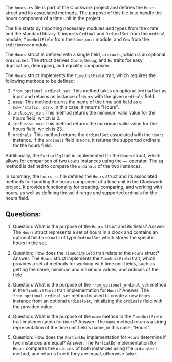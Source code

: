 The `hours.rs` file is part of the Clockwork project and defines the `Hours` struct and its associated methods. The purpose of this file is to handle the hours component of a time unit in the project.

The file starts by importing necessary modules and types from the crate and the standard library. It imports `Ordinal` and `OrdinalSet` from the `ordinal` module, `TimeUnitField` from the `time_unit` module, and `Cow` from the `std::borrow` module.

The `Hours` struct is defined with a single field, `ordinals`, which is an optional `OrdinalSet`. The struct derives `Clone`, `Debug`, and `Eq` traits for easy duplication, debugging, and equality comparison.

The `Hours` struct implements the `TimeUnitField` trait, which requires the following methods to be defined:

1. `from_optional_ordinal_set`: This method takes an optional `OrdinalSet` as input and returns an instance of `Hours` with the given `ordinals` field.
2. `name`: This method returns the name of the time unit field as a `Cow<'static, str>`. In this case, it returns "Hours".
3. `inclusive_min`: This method returns the minimum valid value for the hours field, which is 0.
4. `inclusive_max`: This method returns the maximum valid value for the hours field, which is 23.
5. `ordinals`: This method returns the `OrdinalSet` associated with the `Hours` instance. If the `ordinals` field is `None`, it returns the supported ordinals for the hours field.

Additionally, the `PartialEq` trait is implemented for the `Hours` struct, which allows for comparison of two `Hours` instances using the `==` operator. The `eq` method is defined to compare the `ordinals` of the two instances.

In summary, the `hours.rs` file defines the `Hours` struct and its associated methods for handling the hours component of a time unit in the Clockwork project. It provides functionality for creating, comparing, and working with hours, as well as defining the valid range and supported ordinals for the hours field.
## Questions: 
 1. Question: What is the purpose of the `Hours` struct and its fields?
   Answer: The `Hours` struct represents a set of hours in a clock and contains an optional field `ordinals` of type `OrdinalSet` which stores the specific hours in the set.

2. Question: How does the `TimeUnitField` trait relate to the `Hours` struct?
   Answer: The `Hours` struct implements the `TimeUnitField` trait, which provides a set of methods for working with time unit fields, such as getting the name, minimum and maximum values, and ordinals of the field.

3. Question: What is the purpose of the `from_optional_ordinal_set` method in the `TimeUnitField` trait implementation for `Hours`?
   Answer: The `from_optional_ordinal_set` method is used to create a new `Hours` instance from an optional `OrdinalSet`, initializing the `ordinals` field with the provided value.

4. Question: What is the purpose of the `name` method in the `TimeUnitField` trait implementation for `Hours`?
   Answer: The `name` method returns a string representation of the time unit field's name, in this case, "Hours".

5. Question: How does the `PartialEq` implementation for `Hours` determine if two instances are equal?
   Answer: The `PartialEq` implementation for `Hours` compares the `ordinals` of both instances using the `ordinals()` method, and returns true if they are equal, otherwise false.
    